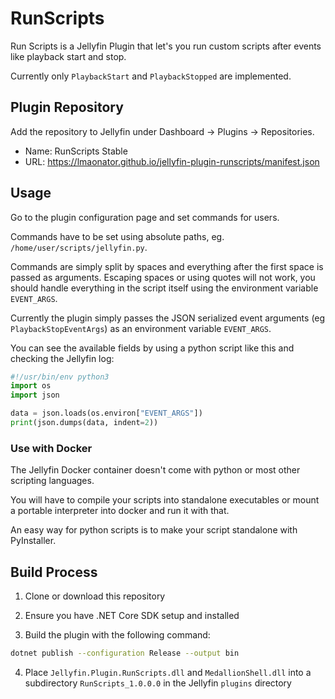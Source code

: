 # RunScripts

Run Scripts is a Jellyfin Plugin that let's you run custom scripts
after events like playback start and stop.

Currently only `PlaybackStart` and `PlaybackStopped` are implemented.

## Plugin Repository

Add the repository to Jellyfin under Dashboard -> Plugins -> Repositories.
- Name: RunScripts Stable
- URL: https://lmaonator.github.io/jellyfin-plugin-runscripts/manifest.json

## Usage
Go to the plugin configuration page and set commands for users.

Commands have to be set using absolute paths, eg.
`/home/user/scripts/jellyfin.py`.

Commands are simply split by spaces and everything after the
first space is passed as arguments. Escaping spaces or using quotes
will not work, you should handle everything in the script itself
using the environment variable `EVENT_ARGS`.

Currently the plugin simply passes the JSON serialized event arguments
(eg `PlaybackStopEventArgs`) as an environment variable `EVENT_ARGS`.

You can see the available fields by using a python script like this
and checking the Jellyfin log:
```python
#!/usr/bin/env python3
import os
import json

data = json.loads(os.environ["EVENT_ARGS"])
print(json.dumps(data, indent=2))
```

### Use with Docker
The Jellyfin Docker container doesn't come with python or most other
scripting languages.

You will have to compile your scripts into standalone executables or
mount a portable interpreter into docker and run it with that.

An easy way for python scripts is to make your script standalone with
PyInstaller.


## Build Process

1. Clone or download this repository

2. Ensure you have .NET Core SDK setup and installed

3. Build the plugin with the following command:

```sh
dotnet publish --configuration Release --output bin
```

4. Place `Jellyfin.Plugin.RunScripts.dll` and `MedallionShell.dll` into
a subdirectory `RunScripts_1.0.0.0` in the Jellyfin `plugins` directory
